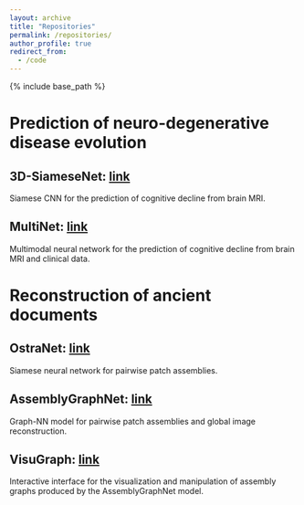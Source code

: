 ```yaml
---
layout: archive
title: "Repositories"
permalink: /repositories/
author_profile: true
redirect_from:
  - /code
---
```


{% include base_path %}

# Prediction of neuro-degenerative disease evolution

## 3D-SiameseNet: [link](https://github.com/CeciliaOstertag/3D-SiameseNet)

Siamese CNN for the prediction of cognitive decline from brain MRI.


## MultiNet: [link](https://github.com/CeciliaOstertag/MultiNet)

Multimodal neural network for the prediction of cognitive decline from brain MRI and clinical data.

# Reconstruction of ancient documents

## OstraNet: [link](https://github.com/CeciliaOstertag/OstraNet)

Siamese neural network for pairwise patch assemblies.

## AssemblyGraphNet: [link](https://github.com/CeciliaOstertag/AssemblyGraphNet)

Graph-NN model for pairwise patch assemblies and global image reconstruction.

## VisuGraph: [link](https://github.com/CeciliaOstertag/VisuGraph)

Interactive interface for the visualization and manipulation of assembly graphs produced by the AssemblyGraphNet model.
